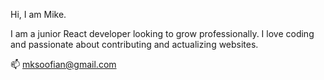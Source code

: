 Hi, I am Mike. 

I am a junior React developer looking to grow professionally. I love coding and passionate about contributing and actualizing websites.

📫 mksoofian@gmail.com

